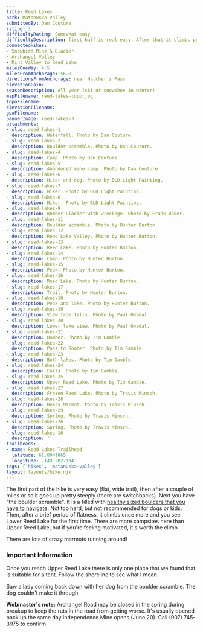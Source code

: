```yaml
---
title: Reed Lakes
park: Matanuska Valley
submittedBy: Dan Couture
rating: 3
difficultyRating: Somewhat easy
difficultyDescription: first half is real easy. After that it climbs pretty good. Anyone in reasonable shape should be able to make it.
connectedHikes:
- Snowbird Mine & Glacier
- Archangel Valley
- Mint Valley to Reed Lake
milesOneWay: 4.5
milesFromAnchorage: 56.0
directionsFromAnchorage: near Hatcher's Pass
elevationGain: 
seasonDescription: All year (ski or snowshoe in winter)
mapFilename: reed-lakes-topo.jpg
topoFilename: 
elevationFilename: 
gpxFilename: 
bannerImage: reed-lakes-3
attachments:
- slug: reed-lakes-1
  description: Waterfall. Photo by Dan Couture.
- slug: reed-lakes-2
  description: Boulder scramble. Photo by Dan Couture.
- slug: reed-lakes-4
  description: Camp. Photo by Dan Couture.
- slug: reed-lakes-5
  description: Abandoned mine camp. Photo by Dan Couture.
- slug: reed-lakes-6
  description: Hiker and dog. Photo by BLD Light Painting.
- slug: reed-lakes-7
  description: Hiker. Photo by BLD Light Painting.
- slug: reed-lakes-8
  description: Hiker. Photo by BLD Light Painting.
- slug: reed-lakes-9
  description: Bomber Glacier with wreckage. Photo by Frank Baker.
- slug: reed-lakes-11
  description: Boulder scramble. Photo by Hunter Burton.
- slug: reed-lakes-12
  description: Reed Lake Valley. Photo by Hunter Burton.
- slug: reed-lakes-13
  description: Reed Lake. Photo by Hunter Burton.
- slug: reed-lakes-14
  description: Camp. Photo by Hunter Burton.
- slug: reed-lakes-15
  description: Peak. Photo by Hunter Burton.
- slug: reed-lakes-16
  description: Reed Lake. Photo by Hunter Burton.
- slug: reed-lakes-17
  description: Trail. Photo by Hunter Burton.
- slug: reed-lakes-18
  description: Peak and lake. Photo by Hunter Burton.
- slug: reed-lakes-19
  description: View from falls. Photo by Paul Ovadal.
- slug: reed-lakes-20
  description: Lower lake view. Photo by Paul Ovadal.
- slug: reed-lakes-21
  description: Bomber. Photo by Tim Gamble.
- slug: reed-lakes-22
  description: Pass to Bomber. Photo by Tim Gamble.
- slug: reed-lakes-23
  description: Both lakes. Photo by Tim Gamble.
- slug: reed-lakes-24
  description: Falls. Photo by Tim Gamble.
- slug: reed-lakes-25
  description: Upper Reed Lake. Photo by Tim Gamble.
- slug: reed-lakes-27
  description: Frozen Reed Lake. Photo by Travis Minsch.
- slug: reed-lakes-28
  description: Hoary Marmot. Photo by Travis Minsch.
- slug: reed-lakes-29
  description: Spring. Photo by Travis Minsch.
- slug: reed-lakes-26
  description: Spring. Photo by Travis Minsch.
- slug: reed-lakes-10
  description: ''
trailheads:
- name: Reed Lakes Trailhead
  latitude: 61.8041865
  longitude: -149.2027134
tags: ['hikes', 'matanuska-valley']
layout: layouts/hike.njk
---
```

The first part of the hike is very easy (flat, wide trail), then after a couple of miles or so it goes up pretty steeply (there are switchbacks). Next you have "the boulder scramble". It is a filled with [healthy sized boulders that you have to navigate](/education/#scree). Not too hard, but not recommended for dogs or kids. Then, after a brief period of flatness, it climbs once more and you see Lower Reed Lake for the first time. There are more campsites here than Upper Reed Lake, but if you're feeling motivated, it's worth the climb.

There are lots of crazy marmots running around!

### Important Information

Once you reach Upper Reed Lake there is only one place that we found that is suitable for a tent. Follow the shoreline to see what I mean.

Saw a lady coming back down with her dog from the boulder scramble. The dog couldn't make it through.

**Webmaster's note:** Archangel Road may be closed in the spring during breakup to keep the ruts in the road from getting worse. It's usually opened back up the same day Independence Mine opens (June 20). Call (907) 745-3975 to confirm.
